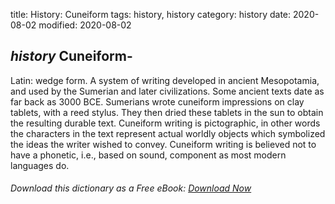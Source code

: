title: History: Cuneiform
tags: history, history
category: history
date: 2020-08-02
modified: 2020-08-02

## _history_  Cuneiform-
Latin: wedge form.   A system of writing developed
in ancient Mesopotamia, and used by the Sumerian and later
civilizations.  Some ancient texts date as far back as
  3000 BCE.  Sumerians wrote cuneiform impressions on clay
tablets, with a reed stylus.  They then dried these tablets in the sun
to obtain the resulting durable text.  Cuneiform writing is
pictographic, in other words the characters in the text represent
actual worldly objects which symbolized the ideas the writer wished to
convey.   Cuneiform writing is believed not to have a phonetic, i.e.,
based on sound, component as most modern languages do.


###### Download *this* dictionary as a Free eBook: [Download Now]({static}static/SerfHistoryDictionary.pdf)

